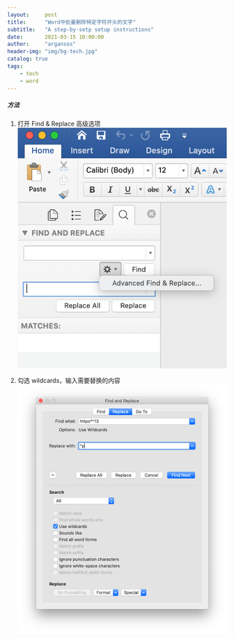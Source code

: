 ```yaml
---
layout:     post
title:      "Word中批量删除特定字符开头的文字"
subtitle:   "A step-by-setp setup instructions"
date:       2021-03-15 10:00:00
author:     "argansos"
header-img: "img/bg-tech.jpg"
catalog: true
tags:
    - tech
    - word
---
```


##### 方法

1. 打开 Find & Replace 高级选项
![img](/img/in-post/post-20210315/post-1.png)


2. 勾选 wildcards，输入需要替换的内容
![img](/img/in-post/post-20210315/post-2.png)
